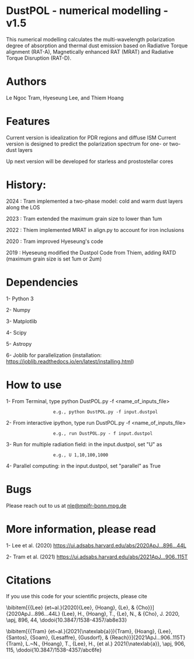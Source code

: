 # DustPOL - numerical modelling - v1.5
This numerical modelling calculates the multi-wavelength polarization degree of absorption and thermal dust emission 
based on Radiative Torque alignment (RAT-A), Magnetically enhanced RAT (MRAT) and Radiative Torque Disruption (RAT-D).

# Authors
Le Ngoc Tram, Hyeseung Lee, and Thiem Hoang

# Features
Current version is idealization for PDR regions and diffuse ISM
Current version is designed to predict the polarization spectrum for one- or two-dust layers

Up next version will be developed for starless and prostostellar cores

# History:
2024   : Tram implemented a two-phase model: cold and warm dust layers along the LOS

2023   : Tram extended the maximum grain size to lower than 1um

2022   : Thiem implemented MRAT in align.py to account for iron inclusions

2020   : Tram improved Hyeseung's code

2019   : Hyeseung modified the Dustpol Code from Thiem, adding RATD (maximum grain size is set 1um or 2um)

# Dependencies

1- Python 3

2- Numpy

3- Matplotlib

4- Scipy

5- Astropy

6- Joblib for parallelization (installation: https://joblib.readthedocs.io/en/latest/installing.html)

# How to use

1- From Terminal, type python DustPOL.py -f <name_of_inputs_file>

                      e.g., python DustPOL.py -f input.dustpol
                      
2- From interactive ipython, type run DustPOL.py -f <name_of_inputs_file>

                      e.g., run DustPOL.py - f input.dustpol

3- Run for multiple radiation field: in the input.dustpol, set "U" as

                      e.g., U 1,10,100,1000

4- Parallel computing: in the input.dustpol, set "parallel" as True

# Bugs
Please reach out to us at nle@mpifr-bonn.mpg.de 

# More information, please read

1- Lee et al. (2020) https://ui.adsabs.harvard.edu/abs/2020ApJ...896...44L

2- Tram et al. (2021) https://ui.adsabs.harvard.edu/abs/2021ApJ...906..115T

# Citations
If you use this code for your scientific projects, please cite

\bibitem[{{Lee} {et~al.}(2020){Lee}, {Hoang}, {Le}, \& {Cho}}]{2020ApJ...896...44L}
{Lee}, H., {Hoang}, T., {Le}, N., \& {Cho}, J. 2020, \apj, 896, 44,
  \dodoi{10.3847/1538-4357/ab8e33}

\bibitem[{{Tram} {et~al.}(2021{\natexlab{a}}){Tram}, {Hoang}, {Lee}, {Santos}, {Soam}, {Lesaffre}, {Gusdorf}, \& {Reach}}]{2021ApJ...906..115T}
{Tram}, L.~N., {Hoang}, T., {Lee}, H., {et al.} 2021{\natexlab{a}}, \apj, 906,
  115, \dodoi{10.3847/1538-4357/abc6fe}
